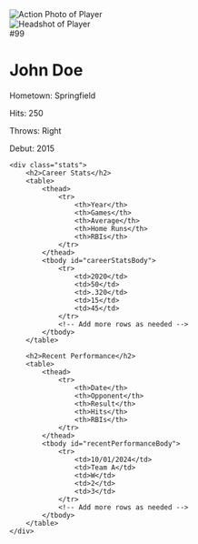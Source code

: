 <!DOCTYPE html>
<html lang="en">
<head>
    <meta charset="UTF-8">
    <meta name="viewport" content="width=device-width, initial-scale=1.0">
    <title>Player Profile</title>
    <link rel="stylesheet" href="player-profile.css">
</head>
<body>

<div class="container">
    <div class="hero-image">
        <img class="player-action-photo" src="path/to/action-photo.jpg" alt="Action Photo of Player" />
        <div class="player-info">
            <img class="player-headshot" src="path/to/headshot.jpg" alt="Headshot of Player" />
            <div class="player-details">
                <div class="player-number" id="playerNumber">#99</div>
                <h1 id="playerName">John Doe</h1>
                <p id="hometown">Hometown: Springfield</p>
                <p id="hits">Hits: 250</p>
                <p id="throws">Throws: Right</p>
                <p id="debut">Debut: 2015</p>
            </div>
        </div>
    </div>

    <div class="stats">
        <h2>Career Stats</h2>
        <table>
            <thead>
                <tr>
                    <th>Year</th>
                    <th>Games</th>
                    <th>Average</th>
                    <th>Home Runs</th>
                    <th>RBIs</th>
                </tr>
            </thead>
            <tbody id="careerStatsBody">
                <tr>
                    <td>2020</td>
                    <td>50</td>
                    <td>.320</td>
                    <td>15</td>
                    <td>45</td>
                </tr>
                <!-- Add more rows as needed -->
            </tbody>
        </table>

        <h2>Recent Performance</h2>
        <table>
            <thead>
                <tr>
                    <th>Date</th>
                    <th>Opponent</th>
                    <th>Result</th>
                    <th>Hits</th>
                    <th>RBIs</th>
                </tr>
            </thead>
            <tbody id="recentPerformanceBody">
                <tr>
                    <td>10/01/2024</td>
                    <td>Team A</td>
                    <td>W</td>
                    <td>2</td>
                    <td>3</td>
                </tr>
                <!-- Add more rows as needed -->
            </tbody>
        </table>
    </div>
</div>

</body>
</html>
